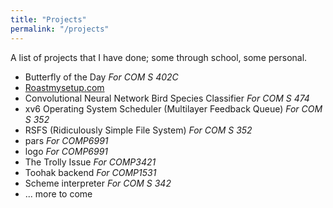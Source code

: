 ```yaml
---
title: "Projects"
permalink: "/projects"
---
```

A list of projects that I have done; some through school, some personal.


  - Butterfly of the Day *For COM S 402C*
  - [Roastmysetup.com](https://www.roastmysetup.com)
  - Convolutional Neural Network Bird Species Classifier *For COM S 474*
  - xv6 Operating System Scheduler (Multilayer Feedback Queue) *For COM S 352*
  - RSFS (Ridiculously Simple File System) *For COM S 352*
  - pars *For COMP6991*
  - logo *For COMP6991*
  - The Trolly Issue *For COMP3421*
  - Toohak backend *For COMP1531*
  - Scheme interpreter *For COM S 342*
  - ... more to come

